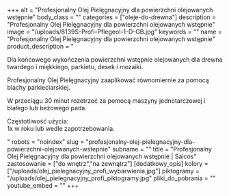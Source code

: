 +++
alt = "Profesjonalny Olej Pielęgnacyjny dla powierzchni olejowanych wstępnie"
body_class = ""
categories = ["oleje-do-drewna"]
description = "Profesjonalny Olej Pielęgnacyjny dla powierzchni olejowanych wstępnie"
image = "/uploads/8139S-Profi-Pflegeol-1-D-GB.jpg"
keywords = ""
name = "Profesjonalny Olej Pielęgnacyjny dla powierzchni olejowanych wstępnie"
product_description = "<p>Dla końcowego wykończenia powierzchni wstępnie olejowanych dla drewna twardego i miękkiego, parkietu, desek i mozaiki.</p><p>Profesjonalny Olej Pielęgnacyjny zaaplikować równomiernie za pomocą blachy parkieciarskiej.</p><p>W przeciągu 30 minut rozetrzeć za pomocą maszyny jednotarczowej i białego lub beżowego pada.</p><p>Częstotliwość użycia:<br /> 1x w roku lub wedle zapotrzebowania.</p>"
robots = "noindex"
slug = "profesjonalny-olej-pielegnacyjny-dla-powierzchni-olejowanych-wstepnie"
subname = ""
title = "Profesjonalny Olej Pielęgnacyjny dla powierzchni olejowanych wstępnie | Saicos"
zastosowanie = ["do wnętrz","na zewnątrz"]
[dodatkowy_opis]
kolory = ["/uploads/olej_pielegnacyjny_profi_wybarwienia.jpg"]
piktogramy = "/uploads/olej_pielegnacyjny_profi_piktogramy.jpg"
pliki_do_pobrania = ""
youtube_embed = ""
+++
